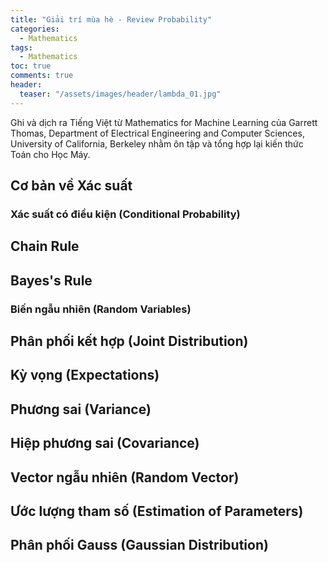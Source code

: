 ```yaml
---
title: "Giải trí mùa hè - Review Probability"
categories:
  - Mathematics
tags:
  - Mathematics
toc: true
comments: true
header:
  teaser: "/assets/images/header/lambda_01.jpg"
---
```


Ghi và dịch ra Tiếng Việt từ Mathematics for Machine Learning của Garrett Thomas, Department of Electrical Engineering and Computer Sciences, University of California, Berkeley nhằm ôn tập và tổng hợp lại kiến thức Toán cho Học Máy.

## Cơ bản về Xác suất

### Xác suất có điều kiện (Conditional Probability)

## Chain Rule

## Bayes's Rule

### Biến ngẫu nhiên (Random Variables)

## Phân phối kết hợp (Joint Distribution)

## Kỳ vọng (Expectations)

## Phương sai (Variance)

## Hiệp phương sai (Covariance)

## Vector ngẫu nhiên (Random Vector)

## Ước lượng tham số (Estimation of Parameters)

## Phân phối Gauss (Gaussian Distribution)
